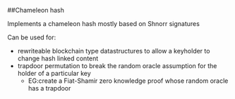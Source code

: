 ##Chameleon hash

Implements a chameleon hash mostly based on Shnorr signatures

Can be used for:

- rewriteable blockchain type datastructures to allow a keyholder to change hash linked content
- trapdoor permutation to break the random oracle assumption for the holder of a particular key
  - EG:create a Fiat-Shamir zero knowledge proof whose random oracle has a trapdoor
